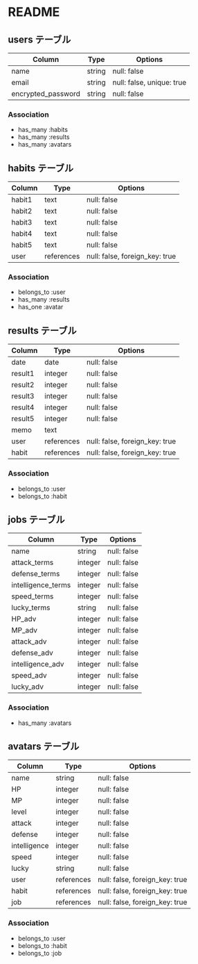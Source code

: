# README

## users テーブル

| Column                |  Type  | Options                   |
| --------------------- | ------ | ------------------------- |
| name                  | string | null: false               |
| email                 | string | null: false, unique: true |
| encrypted_password    | string | null: false               |

### Association

- has_many :habits
- has_many :results
- has_many :avatars



## habits テーブル

| Column       | Type       | Options                        |
| ------------ | ---------- | ------------------------------ |
| habit1       | text       | null: false                    |
| habit2       | text       | null: false                    |
| habit3       | text       | null: false                    |
| habit4       | text       | null: false                    |
| habit5       | text       | null: false                    |
| user         | references | null: false, foreign_key: true |

### Association

- belongs_to :user
- has_many :results
- has_one :avatar



## results テーブル

| Column      | Type       | Options                        |
| ----------- | ---------- | ------------------------------ |
| date        | date       | null: false                    |
| result1     | integer    | null: false                    |
| result2     | integer    | null: false                    |
| result3     | integer    | null: false                    |
| result4     | integer    | null: false                    |
| result5     | integer    | null: false                    |
| memo        | text       |                                |
| user        | references | null: false, foreign_key: true |
| habit       | references | null: false, foreign_key: true |

### Association

- belongs_to :user
- belongs_to :habit



## jobs テーブル

| Column             | Type       | Options                        |
| ------------------ | ---------- | ------------------------------ |
| name               | string     | null: false                    |
| attack_terms       | integer    | null: false                    |
| defense_terms      | integer    | null: false                    |
| intelligence_terms | integer    | null: false                    |
| speed_terms        | integer    | null: false                    |
| lucky_terms        | string     | null: false                    |
| HP_adv             | integer    | null: false                    |
| MP_adv             | integer    | null: false                    |
| attack_adv         | integer    | null: false                    |
| defense_adv        | integer    | null: false                    |
| intelligence_adv   | integer    | null: false                    |
| speed_adv          | integer    | null: false                    |
| lucky_adv          | integer    | null: false                    |

### Association

- has_many :avatars



## avatars テーブル

| Column        | Type       | Options                        |
| ------------- | ---------- | ------------------------------ |
| name          | string     | null: false                    |
| HP            | integer    | null: false                    |
| MP            | integer    | null: false                    |
| level         | integer    | null: false                    |
| attack        | integer    | null: false                    |
| defense       | integer    | null: false                    |
| intelligence  | integer    | null: false                    |
| speed         | integer    | null: false                    |
| lucky         | string     | null: false                    |
| user          | references | null: false, foreign_key: true |
| habit         | references | null: false, foreign_key: true |
| job           | references | null: false, foreign_key: true |

### Association

- belongs_to :user
- belongs_to :habit
- belongs_to :job



